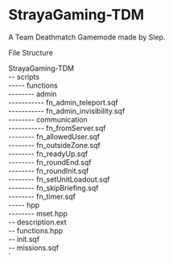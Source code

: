 # StrayaGaming-TDM
A Team Deathmatch Gamemode made by Slep.


File Structure

StrayaGaming-TDM<br/>
-- scripts<br/>
----- functions<br/>
-------- admin<br/>
----------- fn_admin_teleport.sqf<br/>
----------- fn_admin_invisibility.sqf<br/>
-------- communication<br/>
----------- fn_fromServer.sqf<br/>
-------- fn_allowedUser.sqf<br/>
-------- fn_outsideZone.sqf<br/>
-------- fn_readyUp.sqf<br/>
-------- fn_roundEnd.sqf<br/>
-------- fn_roundInit.sqf<br/>
-------- fn_setUnitLoadout.sqf<br/>
-------- fn_skipBriefing.sqf<br/>
-------- fn_timer.sqf<br/>
----- hpp<br/>
-------- mset.hpp<br/>
-- description.ext<br/>
-- functions.hpp<br/>
-- init.sqf<br/>
-- missions.sqf<br/>
`

      
      
